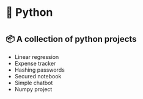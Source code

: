 <h1>🐍 Python<h1>
<h2>📦 A collection of python projects</h2>
<section>
  <ul>
    <li>Linear regression</li>
    <li>Expense tracker</li>
    <li>Hashing passwords</li>
    <li>Secured notebook</li>
    <li>Simple chatbot</li>
    <li>Numpy project</li>
  </ul>
</section>

